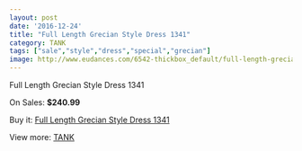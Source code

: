 ```yaml
---
layout: post
date: '2016-12-24'
title: "Full Length Grecian Style Dress 1341"
category: TANK
tags: ["sale","style","dress","special","grecian"]
image: http://www.eudances.com/6542-thickbox_default/full-length-grecian-style-dress-1341.jpg
---
```

Full Length Grecian Style Dress 1341

On Sales: **$240.99**
<a href="https://www.eudances.com/en/tank/2401-full-length-grecian-style-dress-1341.html"><amp-img layout="responsive" width="600" height="600" src="//www.eudances.com/6542-thickbox_default/full-length-grecian-style-dress-1341.jpg" alt="Full Length Grecian Style Dress 1341 0" /></a>
<a href="https://www.eudances.com/en/tank/2401-full-length-grecian-style-dress-1341.html"><amp-img layout="responsive" width="600" height="600" src="//www.eudances.com/6546-thickbox_default/full-length-grecian-style-dress-1341.jpg" alt="Full Length Grecian Style Dress 1341 1" /></a>
<a href="https://www.eudances.com/en/tank/2401-full-length-grecian-style-dress-1341.html"><amp-img layout="responsive" width="600" height="600" src="//www.eudances.com/6545-thickbox_default/full-length-grecian-style-dress-1341.jpg" alt="Full Length Grecian Style Dress 1341 2" /></a>
<a href="https://www.eudances.com/en/tank/2401-full-length-grecian-style-dress-1341.html"><amp-img layout="responsive" width="600" height="600" src="//www.eudances.com/6544-thickbox_default/full-length-grecian-style-dress-1341.jpg" alt="Full Length Grecian Style Dress 1341 3" /></a>
<a href="https://www.eudances.com/en/tank/2401-full-length-grecian-style-dress-1341.html"><amp-img layout="responsive" width="600" height="600" src="//www.eudances.com/6543-thickbox_default/full-length-grecian-style-dress-1341.jpg" alt="Full Length Grecian Style Dress 1341 4" /></a>

Buy it: [Full Length Grecian Style Dress 1341](https://www.eudances.com/en/tank/2401-full-length-grecian-style-dress-1341.html "Full Length Grecian Style Dress 1341")

View more: [TANK](https://www.eudances.com/en/28-tank "TANK")
